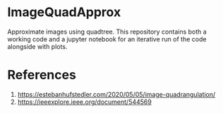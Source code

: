 # ImageQuadApprox

Approximate images using quadtree. 
This repository contains both a working code and a jupyter notebook for an iterative run of the code alongside with plots.

# References
1. https://estebanhufstedler.com/2020/05/05/image-quadrangulation/
2. https://ieeexplore.ieee.org/document/544569
